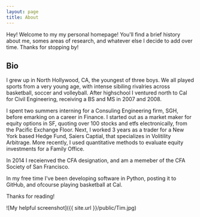 ```yaml
---
layout: page
title: About
---
```


<p class="message">
  Hey! Welcome to my my personal homepage! You'll find a brief history about me, somes areas of research, and whatever else I decide to add over time. Thanks for stopping by!
</p>


## Bio

I grew up in North Hollywood, CA, the youngest of three boys. We all played sports from a very young age, with intense sibiling rivalries  across basketball, soccer and volleyball. After highschool I ventured north to Cal for Civil Engineering, receiving a BS and MS in 2007 and 2008. 

I spent two summers interning for a Consuling Engineering firm, SGH, before emarking on a career in Finance. I started out as a market maker for equity options in SF, quoting over 100 stocks and etfs electronically, from the Pacific Exchange Floor. Next, I worked 3 years as a trader for a New York based Hedge Fund, Saiers Captial, that specializes in Volitility Arbitrage.  More recently, I used quantitative methods to evaluate equity investments for a Family Office.

In 2014 I receienved the CFA designation, and am a memeber of the CFA Society of San Francisco. 

In my free time I've been developing software in Python, posting it to GitHub, and ofcourse playing basketball at Cal. 

Thanks for reading!

![My helpful screenshot]({{ site.url }}/public/Tim.jpg)
